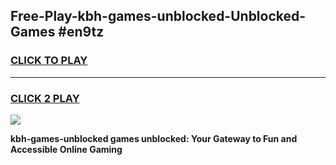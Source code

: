 
## Free-Play-kbh-games-unblocked-Unblocked-Games #en9tz
<h3>
<a href="https://news.freeplayer.one?title=kbh-games-unblocked&ref=8M">CLICK TO PLAY</a></h3>
<hr>

<h3>
<a href="https://news.freeplayer.one?title=kbh-games-unblocked&ref=8M">CLICK 2 PLAY</a>
  
</h3>

<a href="https://news.freeplayer.one?title=kbh-games-unblocked&ref=8M"><img src="https://clearcache.store/games.png"></a>


**kbh-games-unblocked games unblocked: Your Gateway to Fun and Accessible Online Gaming**
